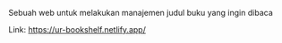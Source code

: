 Sebuah web untuk melakukan manajemen judul buku yang ingin dibaca

Link: https://ur-bookshelf.netlify.app/
